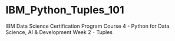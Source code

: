 # IBM_Python_Tuples_101
IBM Data Science Certification Program Course 4 - Python for Data Science, AI &amp; Development Week 2 - Tuples
